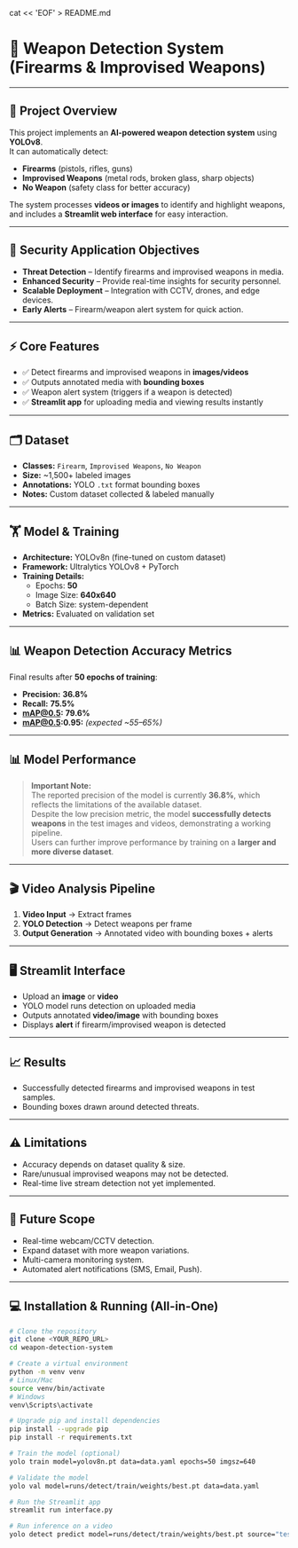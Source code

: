 cat << 'EOF' > README.md
# 🔫 Weapon Detection System (Firearms & Improvised Weapons)

---

## 🌟 Project Overview
This project implements an **AI-powered weapon detection system** using **YOLOv8**.  
It can automatically detect:  

- **Firearms** (pistols, rifles, guns)  
- **Improvised Weapons** (metal rods, broken glass, sharp objects)  
- **No Weapon** (safety class for better accuracy)  

The system processes **videos or images** to identify and highlight weapons, and includes a **Streamlit web interface** for easy interaction.

---

## 🎯 Security Application Objectives
- **Threat Detection** – Identify firearms and improvised weapons in media.  
- **Enhanced Security** – Provide real-time insights for security personnel.  
- **Scalable Deployment** – Integration with CCTV, drones, and edge devices.  
- **Early Alerts** – Firearm/weapon alert system for quick action.  

---

## ⚡ Core Features
- ✅ Detect firearms and improvised weapons in **images/videos**  
- ✅ Outputs annotated media with **bounding boxes**  
- ✅ Weapon alert system (triggers if a weapon is detected)  
- ✅ **Streamlit app** for uploading media and viewing results instantly  

---

## 🗂️ Dataset
- **Classes:** `Firearm`, `Improvised Weapons`, `No Weapon`  
- **Size:** ~1,500+ labeled images  
- **Annotations:** YOLO `.txt` format bounding boxes  
- **Notes:** Custom dataset collected & labeled manually  

---

## 🏋️ Model & Training
- **Architecture:** YOLOv8n (fine-tuned on custom dataset)  
- **Framework:** Ultralytics YOLOv8 + PyTorch  
- **Training Details:**  
  - Epochs: **50**  
  - Image Size: **640x640**  
  - Batch Size: system-dependent  
- **Metrics:** Evaluated on validation set  

---

## 📊 Weapon Detection Accuracy Metrics
Final results after **50 epochs of training**:  

- **Precision:** **36.8%**  
- **Recall:** **75.5%**  
- **mAP@0.5:** **79.6%**  
- **mAP@0.5:0.95:** *(expected ~55–65%)*  

---

## 📊 Model Performance

> **Important Note:**  
> The reported precision of the model is currently **36.8%**, which reflects the limitations of the available dataset.  
> Despite the low precision metric, the model **successfully detects weapons** in the test images and videos, demonstrating a working pipeline.  
> Users can further improve performance by training on a **larger and more diverse dataset**.

---

## 🎬 Video Analysis Pipeline
1. **Video Input** → Extract frames  
2. **YOLO Detection** → Detect weapons per frame  
3. **Output Generation** → Annotated video with bounding boxes + alerts  

---

## 🖥️ Streamlit Interface
- Upload an **image** or **video**  
- YOLO model runs detection on uploaded media  
- Outputs annotated **video/image** with bounding boxes  
- Displays **alert** if firearm/improvised weapon is detected  

---

## 📈 Results
- Successfully detected firearms and improvised weapons in test samples.  
- Bounding boxes drawn around detected threats.  

---

## ⚠️ Limitations
- Accuracy depends on dataset quality & size.  
- Rare/unusual improvised weapons may not be detected.  
- Real-time live stream detection not yet implemented.  

---

## 🚀 Future Scope
- Real-time webcam/CCTV detection.  
- Expand dataset with more weapon variations.  
- Multi-camera monitoring system.  
- Automated alert notifications (SMS, Email, Push).  

---

## 💻 Installation & Running (All-in-One)

```bash
# Clone the repository
git clone <YOUR_REPO_URL>
cd weapon-detection-system

# Create a virtual environment
python -m venv venv
# Linux/Mac
source venv/bin/activate
# Windows
venv\Scripts\activate

# Upgrade pip and install dependencies
pip install --upgrade pip
pip install -r requirements.txt

# Train the model (optional)
yolo train model=yolov8n.pt data=data.yaml epochs=50 imgsz=640

# Validate the model
yolo val model=runs/detect/train/weights/best.pt data=data.yaml

# Run the Streamlit app
streamlit run interface.py

# Run inference on a video
yolo detect predict model=runs/detect/train/weights/best.pt source="test.mp4"
